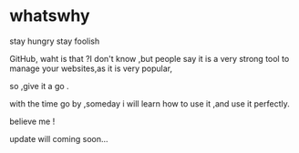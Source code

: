 whatswhy
========

stay hungry stay foolish

GitHub, waht is that ?I don't know ,but people say it is a very strong tool to manage your websites,as it is very popular,

so ,give it a go .

with the time go by ,someday i will learn how to use it ,and use it perfectly.

believe me !



update will coming soon...

